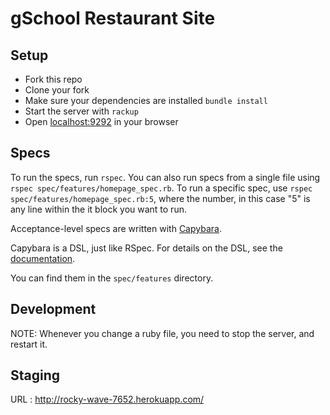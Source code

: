 # gSchool Restaurant Site

## Setup

* Fork this repo
* Clone your fork
* Make sure your dependencies are installed `bundle install`
* Start the server with `rackup`
* Open [localhost:9292](http://localhost:9292) in your browser

## Specs

To run the specs, run `rspec`. You can also run specs from a single file
using `rspec spec/features/homepage_spec.rb`. To run a specific spec, use
`rspec spec/features/homepage_spec.rb:5`, where the number, in this case "5"
is any line within the it block you want to run.

Acceptance-level specs are written
with [Capybara](http://rubydoc.info/github/jnicklas/capybara/master#Using_Capybara_with_RSpec).

Capybara is a DSL, just like RSpec. For details on the DSL,
see the [documentation](http://rubydoc.info/github/jnicklas/capybara/master#The_DSL).

You can find them in the `spec/features` directory.

## Development

NOTE: Whenever you change a ruby file, you need to stop the server, and restart it.

## Staging
URL : http://rocky-wave-7652.herokuapp.com/